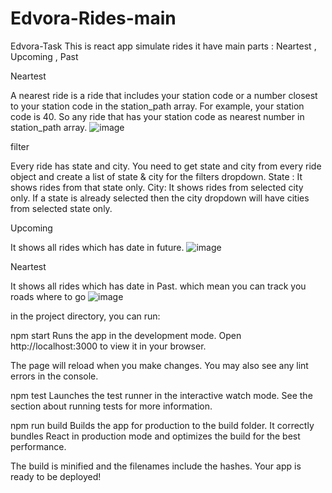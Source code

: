 # Edvora-Rides-main
Edvora-Task
This is react app simulate rides it have main parts : Neartest , Upcoming , Past

Neartest

A nearest ride is a ride that includes your station code or a number closest to your station code in the station_path array. For example, your station code is 40.
So any ride that has your station code as nearest number in station_path array.
![image](https://user-images.githubusercontent.com/100836959/168487729-294ddcb2-54db-4823-8cc8-f08612538581.png)


filter

Every ride has state and city. You need to get state and city from every ride object and create a list of state & city for the filters dropdown. State : It shows rides from that state only. City: It shows rides from selected city only. If a state is already selected then the city dropdown will have cities from selected state only.


Upcoming

It shows all rides which has date in future.
![image](https://user-images.githubusercontent.com/100836959/168487680-13ff2d55-c467-434f-9493-5f1ecb538933.png)


Neartest

It shows all rides which has date in Past. which mean you can track you roads where to go
![image](https://user-images.githubusercontent.com/100836959/168487672-2f8863aa-779a-4f88-adfd-049540fbc23b.png)


in the project directory, you can run:

npm start
Runs the app in the development mode.
Open http://localhost:3000 to view it in your browser.

The page will reload when you make changes.
You may also see any lint errors in the console.

npm test
Launches the test runner in the interactive watch mode.
See the section about running tests for more information.

npm run build
Builds the app for production to the build folder.
It correctly bundles React in production mode and optimizes the build for the best performance.

The build is minified and the filenames include the hashes.
Your app is ready to be deployed!


